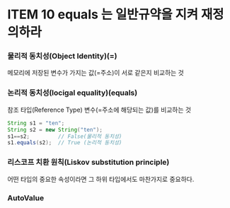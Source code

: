 # ITEM 10 equals 는 일반규약을 지켜 재정의하라

### 물리적 동치성(Object Identity)(=)
메모리에 저장된 변수가 가지는 값(=주소)이 서로 같은지 비교하는 것

### 논리적 동치성(locigal equality)(equals)
참조 타입(Reference Type) 변수(=주소에 해당되는 값)를 비교하는 것
```java
String s1 = "ten";
String s2 = new String("ten");
s1==s2;         // False(물리적 동치성)
s1.equals(s2);  // True (논리적 동치성)
```

### 리스코프 치환 원칙(Liskov substitution principle)
어떤 타입의 중요한 속성이라면 그 하위 타입에서도 마찬가지로 중요하다.

### AutoValue